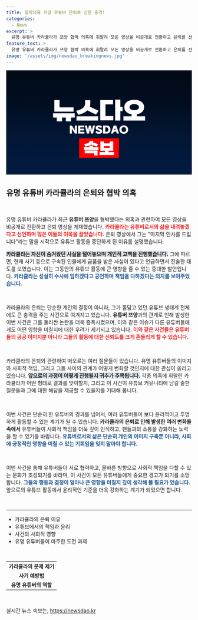 ```yaml
---
title: 협박의혹 쯔양 유튜버 은퇴로 인한 충격!
categories:
  - News
excerpt: >
  유명 유튜버 카라큘라가 쯔양 협박 의혹에 휘말려 모든 영상을 비공개로 전환하고 은퇴를 선언했습니다. 그는 숨겨온 사실을 폭로하며 조사에 성실히 임하겠다고 밝혔습니다. 사건의 전말이 궁금하다면? 클릭하세요!
feature_text: >
  유명 유튜버 카라큘라가 쯔양 협박 의혹에 휘말려 모든 영상을 비공개로 전환하고 은퇴를 선언했습니다. 그는 숨겨온 사실을 폭로하며 조사에 성실히 임하겠다고 밝혔습니다. 사건의 전말이 궁금하다면? 클릭하세요!
image: '/assets/img/newsdao_breakingnews.jpg'
---
```


<p><img src="/assets/img/newsdao_breakingnews.jpg" alt="ontimetimes 속보" /></p>

<h2 data-ke-size="size26">유명 유튜버 카라큘라의 은퇴와 협박 의혹</h2>

<p data-ke-size="size16">&nbsp;</p>

<p>유명 유튜버 카라큘라가 최근 <b>유튜버 쯔양</b>을 협박했다는 의혹과 관련하여 모든 영상을 비공개로 전환하고 은퇴 영상을 게재했습니다. <b><span style="color: #ee2323;">카라큘라는 유튜버로서의 삶을 내려놓겠다고 선언하며 많은 이들의 이목을 끌었습니다.</span></b> 은퇴 영상에서 그는 "마지막 인사를 드립니다"라는 말을 시작으로 유튜브 활동을 중단하게 된 이유를 설명했습니다. </p>

<p><b><span style="background-color: #21538527;">카라큘라는 자신이 숨겨왔던 사실을 털어놓으며 개인적 고백을 진행했습니다.</span></b> 그에 따르면, 현재 사기 등으로 구속된 인물에게 금품을 받은 사실이 있다고 언급하면서 진솔한 태도를 보였습니다. 이는 그동안의 유튜브 활동에 큰 영향을 줄 수 있는 중대한 발언입니다. <b><span style="color: #1a5490;">카라큘라는 성실히 수사에 임하겠다고 공언하며 책임을 다하겠다는 의지를 보여주었습니다.</span></b></p>

<p data-ke-size="size16">&nbsp;</p>

<p>카라큘라의 은퇴는 단순한 개인의 결정이 아니라, 그가 몸담고 있던 유튜브 생태계 전체에도 큰 충격을 주는 사건으로 여겨지고 있습니다. <b>유튜버 쯔양</b>과의 관계로 인해 발생한 이번 사건은 그를 둘러싼 논란을 더욱 증폭시켰으며, 이와 같은 이슈가 다른 유튜버들에게도 어떤 영향을 미칠지에 대한 우려가 제기되고 있습니다. <b><span style="color: #ee2323;">이와 같은 사건들은 유튜버들의 공공 이미지뿐 아니라 그들의 활동에 대한 신뢰도를 크게 흔들리게 할 수 있습니다.</span></b></p>

<p data-ke-size="size16">&nbsp;</p>

<p>카라큘라의 은퇴와 관련하여 떠오르는 여러 질문들이 있습니다. 유명 유튜버들의 이미지와 사회적 책임, 그리고 그들 사이의 관계가 어떻게 변화할 것인지에 대한 관심이 쏠리고 있습니다. <b><span style="background-color: #21538527;">앞으로의 과정이 어떻게 진행될지 귀추가 주목됩니다.</span></b> 각종 의혹에 휘말린 카라큘라가 어떤 형태로 결과를 맞이할지, 그리고 이 사건이 유튜브 커뮤니티에 남길 숱한 질문들과 그에 대한 해답을 제공할 수 있을지를 기대해 봅니다.</p>

<p data-ke-size="size16">&nbsp;</p>

<p>이번 사건은 단순히 한 유튜버의 경과를 넘어서, 여러 유튜버들이 보다 윤리적이고 투명하게 활동할 수 있는 계기가 될 수 있습니다. <b>카라큘라의 은퇴로 인해 발생한 여러 변화들 속에서</b> 유튜버들이 사회적 책임을 더욱 깊이 인식하고, 팬들과의 소통을 강화하는 노력을 할 수 있기를 바랍니다. <b><span style="color: #1a5490;">유튜버로서의 삶은 단순히 개인의 이미지 구축뿐 아니라, 사회에 긍정적인 영향을 미칠 수 있는 기회임을 잊지 말아야 합니다.</span></b></p>

<p data-ke-size="size16">&nbsp;</p>

<p>이번 사건을 통해 유튜버들이 서로 협력하고, 올바른 방향으로 사회적 책임을 다할 수 있는 문화가 조성되기를 바라며, 이 사건이 모든 유튜버들에게 중요한 경고가 되기를 소망합니다. <b><span style="color: #1a5490;">그들의 행동과 결정이 얼마나 큰 영향을 미칠지 깊이 생각해 볼 필요가 있습니다.</span></b> 앞으로의 유튜브 활동에서 윤리적인 기준을 더욱 강화하는 계기가 되었으면 합니다.</p>

<p data-ke-size="size16">&nbsp;</p>

<hr>

<ul>
    <li>카라큘라의 은퇴 이유</li>
    <li>유튜브에서의 책임과 윤리</li>
    <li>사건의 사회적 영향</li>
    <li>유명 유튜버들이 마주한 도전 과제</li>
</ul>

<p data-ke-size="size16">&nbsp;</p>

<table>
    <tr>
        <td style="text-align: center; height: 17px;"><b>카라큘라의 문제 제기</b></td>
    </tr>
    <tr>
        <td style="text-align: center; height: 17px;"><b>사기 예방법</b></td>
    </tr>
    <tr>
        <td style="text-align: center; height: 17px;"><b>유명 유튜버의 역할</b></td>
    </tr>
</table>

<p data-ke-size="size16">&nbsp;</p>
실시간 뉴스 속보는, <a href="https://newsdao.kr" rel="dofollow">https://newsdao.kr</a>


